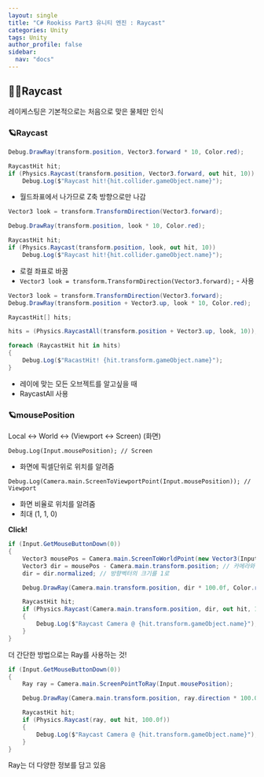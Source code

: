 ```yaml
---
layout: single
title: "C# Rookiss Part3 유니티 엔진 : Raycast"
categories: Unity
tags: Unity
author_profile: false
sidebar:
  nav: "docs"
---
```


## 🙇‍♀️Raycast

레이케스팅은 기본적으로는 처음으로 맞은 물체만 인식


### 🪐Raycast


```cs
Debug.DrawRay(transform.position, Vector3.forward * 10, Color.red);

RaycastHit hit;
if (Physics.Raycast(transform.position, Vector3.forward, out hit, 10))
    Debug.Log($"Raycast hit!{hit.collider.gameObject.name}");
```

* 월드좌표에서 나가므로 Z축 방향으로만 나감

```cs
Vector3 look = transform.TransformDirection(Vector3.forward);

Debug.DrawRay(transform.position, look * 10, Color.red);

RaycastHit hit;
if (Physics.Raycast(transform.position, look, out hit, 10))
    Debug.Log($"Raycast hit!{hit.collider.gameObject.name}");
```

* 로컬 좌표로 바꿈
* `Vector3 look = transform.TransformDirection(Vector3.forward);` - 사용


```cs
Vector3 look = transform.TransformDirection(Vector3.forward);
Debug.DrawRay(transform.position + Vector3.up, look * 10, Color.red);

RaycastHit[] hits;

hits = (Physics.RaycastAll(transform.position + Vector3.up, look, 10));

foreach (RaycastHit hit in hits)
{
    Debug.Log($"RacastHit! {hit.transform.gameObject.name}");
}
```

* 레이에 맞는 모든 오브젝트를 알고싶을 때
* RaycastAll 사용


### 🪐mousePosition

Local <-> World <-> (Viewport <-> Screen) (화면)

`Debug.Log(Input.mousePosition); // Screen`
* 화면에 픽셀단위로 위치를 알려줌


`Debug.Log(Camera.main.ScreenToViewportPoint(Input.mousePosition)); // Viewport`
* 화면 비율로 위치를 알려줌
* 최대 (1, 1, 0)


**Click!**

```cs
if (Input.GetMouseButtonDown(0))
{
    Vector3 mousePos = Camera.main.ScreenToWorldPoint(new Vector3(Input.mousePosition.x, Input.mousePosition.y, Camera.main.nearClipPlane)); // 마우스의 스크린좌표
    Vector3 dir = mousePos - Camera.main.transform.position; // 카메라와 마우스좌표의 방향벡터
    dir = dir.normalized; // 방향벡터의 크기를 1로

    Debug.DrawRay(Camera.main.transform.position, dir * 100.0f, Color.red, 1.0f);

    RaycastHit hit;
    if (Physics.Raycast(Camera.main.transform.position, dir, out hit, 100.0f))
    {
        Debug.Log($"Raycast Camera @ {hit.transform.gameObject.name}");
    }
}
```

더 간단한 방법으로는 Ray를 사용하는 것!

```cs
if (Input.GetMouseButtonDown(0))
{
    Ray ray = Camera.main.ScreenPointToRay(Input.mousePosition);

    Debug.DrawRay(Camera.main.transform.position, ray.direction * 100.0f, Color.red, 1.0f); // ray.direction이 카메라와 마우스의 단위방향벡터

    RaycastHit hit;
    if (Physics.Raycast(ray, out hit, 100.0f))
    {
        Debug.Log($"Raycast Camera @ {hit.transform.gameObject.name}");
    }
}
```
Ray는 더 다양한 정보를 담고 있음
